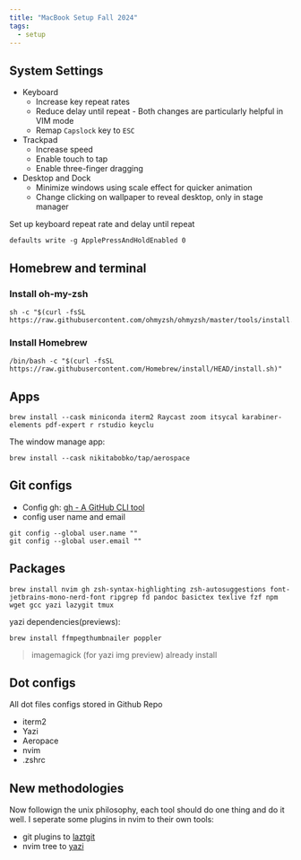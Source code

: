 ```yaml
---
title: "MacBook Setup Fall 2024" 
tags:
  - setup
---
```


## System Settings

- Keyboard
    - Increase key repeat rates
    - Reduce delay until repeat - Both changes are particularly helpful in VIM mode
    - Remap `Capslock` key to `ESC`
- Trackpad
    - Increase speed
    - Enable touch to tap
    - Enable three-finger dragging
- Desktop and Dock
    - Minimize windows using scale effect for quicker animation
    - Change clicking on wallpaper to reveal desktop, only in stage manager

Set up keyboard repeat rate and delay until repeat

```shell
defaults write -g ApplePressAndHoldEnabled 0
```

## Homebrew and terminal

### Install oh-my-zsh

```shell
sh -c "$(curl -fsSL https://raw.githubusercontent.com/ohmyzsh/ohmyzsh/master/tools/install.sh)"
```

### Install Homebrew

```shell
/bin/bash -c "$(curl -fsSL https://raw.githubusercontent.com/Homebrew/install/HEAD/install.sh)"
```

## Apps

```shell
brew install --cask miniconda iterm2 Raycast zoom itsycal karabiner-elements pdf-expert r rstudio keyclu
```

The window manage app:

```shell
brew install --cask nikitabobko/tap/aerospace
```
## Git configs

- Config gh: [gh - A GitHub CLI tool](../gh-github-cli-tool)
- config user name and email

```shell
git config --global user.name ""
git config --global user.email ""
```

## Packages

```shell
brew install nvim gh zsh-syntax-highlighting zsh-autosuggestions font-jetbrains-mono-nerd-font ripgrep fd pandoc basictex texlive fzf npm wget gcc yazi lazygit tmux
```

yazi dependencies(previews):

```shell
brew install ffmpegthumbnailer poppler 
```

> imagemagick (for yazi img preview) already install

## Dot configs

All dot files configs stored in Github Repo

- iterm2
- Yazi
- Aeropace
- nvim
- .zshrc

## New methodologies

Now followign the unix philosophy, each tool should do one thing and do it well. I seperate some plugins in nvim to their own tools:

- git plugins to [laztgit](../lazy-git)
- nvim tree to [yazi](yazi-terminal-file-explorer)

